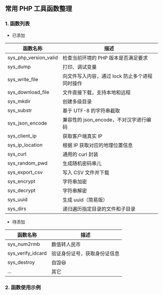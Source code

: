 常用 PHP 工具函数整理
---

### 1. 函数列表

- 已添加

| 函数名称 | 描述 |
| --- | --- |
| sys_php_version_valid | 检查当前环境的 PHP 版本是否满足要求 |
| sys_dump | 打印、调试变量 |
| sys_write_file | 向文件写入内容，通过 lock 防止多个进程同时操作 |
| sys_download_file | 文件直接下载，支持本地和远程 |
| sys_mkdir | 创建多级目录 |
| sys_substr | 基于 UTF-8 的字符串截取 |
| sys_json_encode | 兼容性的 json_encode，不对汉字进行编码 |
| sys_client_ip | 获取客户端真实 IP |
| sys_ip_location | 根据 IP 获取对应的地理位置信息 |
| sys_curl | 通用的 curl 封装 |
| sys_random_pwd | 生成随机密码串儿 |
| sys_export_csv | 写入 CSV 文件并下载 |
| sys_encrypt | 字符串加密 |
| sys_decrypt | 字符串解密 |
| sys_uuid | 生成 uuid（简易版） |
| sys_dirs | 递归遍历指定目录的文件和子目录 |

- 待添加

| 函数名称 | 描述 |
| --- | --- |
| sys_num2rmb | 数值转人民币 |
| sys_verify_idcard | 验证身份证号，获取身份证信息 |
| sys_destroy | 自毁😆 |
| ... | 其它 |


### 2. 函数使用示例







